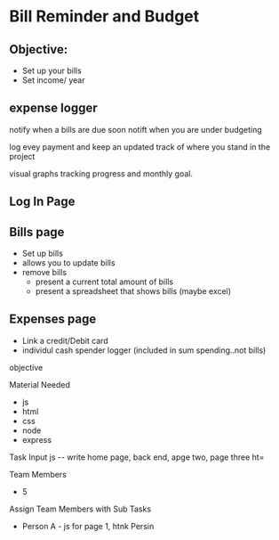 # Bill Reminder and Budget

## Objective:
- Set up your bills
- Set income/ year

## expense logger
notify when a bills are due soon
notift when you are under budgeting

log evey payment and keep an updated track of where you stand in the project

visual graphs tracking progress and monthly goal.


## Log In Page

## Bills page
- Set up bills
- allows you to update bills
- remove bills
    - present a  current total amount of bills
    - present a spreadsheet that shows  bills (maybe excel)

## Expenses page
- Link a credit/Debit card
- individul cash spender logger (included in sum spending..not bills)


objective

Material Needed
- js
- html
- css
- node
- express

Task Input
js --  write home page, back end, apge two, page three
ht=

Team Members
- 5

Assign Team Members with Sub Tasks
- Person A - js for page 1, htnk
Persin




